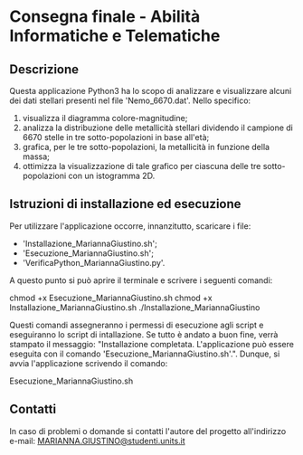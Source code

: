 # Consegna finale - Abilità Informatiche e Telematiche

## Descrizione

Questa applicazione Python3 ha lo scopo di analizzare e visualizzare alcuni dei dati stellari presenti nel file 'Nemo_6670.dat'. Nello specifico:
 1) visualizza il diagramma colore-magnitudine;
 2) analizza la distribuzione delle metallicità    stellari dividendo il campione di 6670 stelle in tre sotto-popolazioni in base all'età;
 3) grafica, per le tre sotto-popolazioni, la metallicità in funzione della massa;
 4) ottimizza la visualizzazione di tale grafico per ciascuna delle tre sotto-popolazioni con un istogramma 2D.

## Istruzioni di installazione ed esecuzione

Per utilizzare l'applicazione occorre, innanzitutto, scaricare i file:
- 'Installazione_MariannaGiustino.sh';
- 'Esecuzione_MariannaGiustino.sh';
- 'VerificaPython_MariannaGiustino.py'.

A questo punto si può aprire il terminale e scrivere i seguenti comandi:

chmod +x Esecuzione_MariannaGiustino.sh
chmod +x Installazione_MariannaGiustino.sh
./Installazione_MariannaGiustino

Questi comandi assegneranno i permessi di esecuzione agli script e eseguiranno lo script di intallazione. Se tutto è andato a buon fine, verrà stampato il messaggio: "Installazione completata. L'applicazione può essere eseguita con il comando 'Esecuzione_MariannaGiustino.sh'.". Dunque, si avvia l'applicazione scrivendo il comando:

Esecuzione_MariannaGiustino.sh

## Contatti

In caso di problemi o domande si contatti l'autore del progetto all'indirizzo e-mail: MARIANNA.GIUSTINO@studenti.units.it
